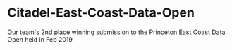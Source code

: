 # Citadel-East-Coast-Data-Open
Our team's 2nd place winning submission to the Princeton East Coast Data Open held in Feb 2019
